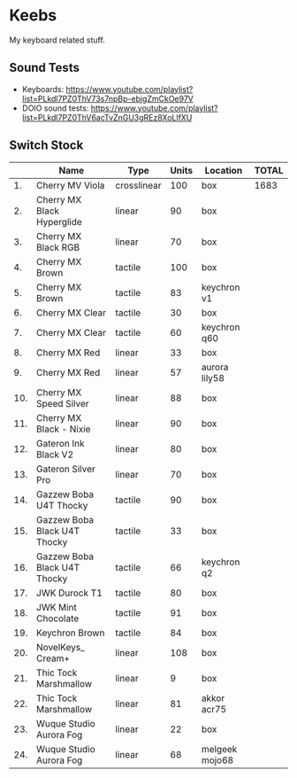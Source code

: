 # Keebs

My keyboard related stuff.

## Sound Tests

* Keyboards: https://www.youtube.com/playlist?list=PLkdl7PZ0ThV73s7npBp-ebjgZmCkOe97V
* DOIO sound tests: https://www.youtube.com/playlist?list=PLkdl7PZ0ThV6acTvZnGU3gREz8XoLlfXU


## Switch Stock

| |Name                                 |Type       |Units|Location    |TOTAL|
|---|-------------------------------------|-----------|-----|------------|-----|
|1. |Cherry MV Viola                     |crosslinear|100  |box         |1683|
|2. |Cherry MX Black Hyperglide          |linear     |90   |box         |     |
|3. |Cherry MX Black RGB                 |linear     |70   |box         |     |
|4. |Cherry MX Brown                     |tactile    |100  |box         |     |
|5. |Cherry MX Brown                     |tactile    |83   |keychron v1 |     |
|6. |Cherry MX Clear                     |tactile    |30   |box         |     |
|7. |Cherry MX Clear                     |tactile    |60   |keychron q60         |     |
|8. |Cherry MX Red                       |linear     |33   |box         |     |
|9. |Cherry MX Red                       |linear     |57   |aurora lily58|     |
|10. |Cherry MX Speed Silver              |linear     |88   |box         |     |
|11. |Cherry MX Black - Nixie            |linear     |90   |box         |     |
|12. |Gateron Ink Black V2                |linear     |80   |box         |     |
|13. |Gateron Silver Pro                  |linear     |70   |box         |     |
|14. |Gazzew Boba U4T Thocky              |tactile    |90   |box         |     |
|15. |Gazzew Boba Black U4T Thocky        |tactile    |33   |box         |     |
|16. |Gazzew Boba Black U4T Thocky        |tactile    |66   |keychron q2         |     |
|17. |JWK Durock T1                       |tactile    |80   |box         |     |
|18. |JWK Mint Chocolate                  |tactile    |91   |box         |     |
|19. |Keychron Brown                      |tactile    |84   |box         |     |
|20. | NovelKeys_ Cream+                  |linear     |108  |box         |     |
|21. |Thic Tock Marshmallow               |linear     |9   |box         |     |
|22. |Thic Tock Marshmallow               |linear     |81   |akkor acr75         |     |
|23. |Wuque Studio Aurora Fog             |linear     |22   |box         |     |
|24. |Wuque Studio Aurora Fog             |linear     |68   |melgeek mojo68|     |
